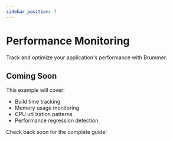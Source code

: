 ```yaml
---
sidebar_position: 7
---
```


# Performance Monitoring

Track and optimize your application's performance with Brummer.

## Coming Soon

This example will cover:
- Build time tracking
- Memory usage monitoring
- CPU utilization patterns
- Performance regression detection

Check back soon for the complete guide!